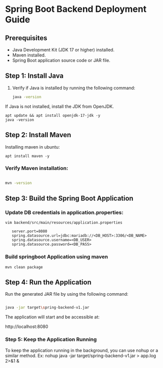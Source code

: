 # Spring Boot Backend Deployment Guide 

## Prerequisites

- Java Development Kit (JDK 17 or higher) installed.
- Maven installed.
- Spring Boot application source code or JAR file.

## Step 1: Install Java

1. Verify if Java is installed by running the following command:

   ```bash
   java -version
   ```

If Java is not installed, install the JDK from OpenJDK.

```shell
apt update && apt install openjdk-17-jdk -y
java -version
```

## Step 2: Install Maven

Installing maven in ubuntu:

```shell
apt install maven -y
```

### Verify Maven installation:

```bash

mvn -version
```

## Step 3: Build the Spring Boot Application

### Update DB credentials in application.properties:

```shell
vim backend/src/main/resources/application.properties

   server.port=8080
   spring.datasource.url=jdbc:mariadb://<DB_HOST>:3306/<DB_NAME>
   spring.datasource.username=<DB_USER>
   spring.datasource.password=<DB_PASS>
```

### Build springboot Application using maven

```shell
mvn clean package
```

## Step 4: Run the Application

Run the generated JAR file by using the following command:

```bash

java -jar target\spring-backend-v1.jar
```

The application will start and be accessible at:

http://localhost:8080

### Step 5: Keep the Application Running

To keep the application running in the background, you can use nohup or a similar method. 
Ex: nohup java -jar target/spring-backend-v1.jar > app.log 2>&1 &
